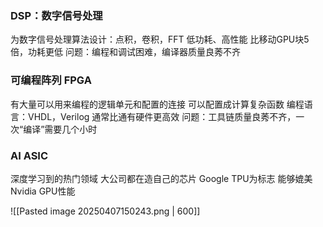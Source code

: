 ### DSP：数字信号处理
为数字信号处理算法设计：点积，卷积，FFT
低功耗、高性能
	比移动GPU块5倍，功耗更低
问题：编程和调试困难，编译器质量良莠不齐


### 可编程阵列 FPGA
有大量可以用来编程的逻辑单元和配置的连接
可以配置成计算复杂函数
	编程语言：VHDL，Verilog
通常比通有硬件更高效
问题：工具链质量良莠不齐，一次“编译”需要几个小时

### AI ASIC
深度学习到的热门领域
	大公司都在造自己的芯片
Google TPU为标志
	能够媲美Nvidia GPU性能

![[Pasted image 20250407150243.png | 600]]